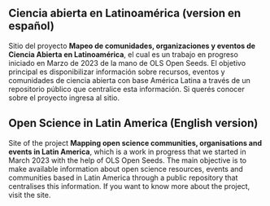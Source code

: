 ## Ciencia abierta en Latinoamérica (version en español)
Sitio del proyecto **Mapeo de comunidades, organizaciones y eventos de Ciencia Abierta en Latinoamérica**, el cual es un trabajo en progreso iniciado en Marzo de 2023 de la mano de OLS Open Seeds. El objetivo principal es disponibilizar información sobre recursos, eventos y comunidades de ciencia abierta con base América Latina a través de un repositorio público que centralice esta información. Si querés conocer sobre el proyecto ingresa al sitio.



## Open Science in Latin America (English version)
Site of the project **Mapping open science communities, organisations and events in Latin America**, which is a work in progress that we started in March 2023 with the help of OLS Open Seeds. The main objective is to make available information about open science resources, events and communities based in Latin America through a public repository that centralises this information. If you want to know more about the project, visit the site.
